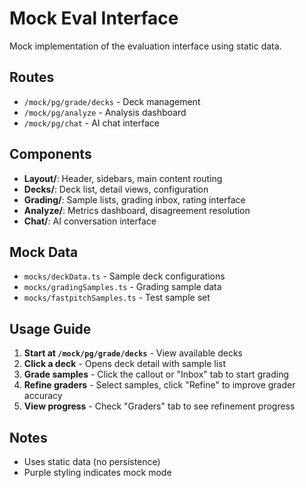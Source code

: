 # Mock Eval Interface

Mock implementation of the evaluation interface using static data.

## Routes

- `/mock/pg/grade/decks` - Deck management
- `/mock/pg/analyze` - Analysis dashboard
- `/mock/pg/chat` - AI chat interface

## Components

- **Layout/**: Header, sidebars, main content routing
- **Decks/**: Deck list, detail views, configuration
- **Grading/**: Sample lists, grading inbox, rating interface
- **Analyze/**: Metrics dashboard, disagreement resolution
- **Chat/**: AI conversation interface

## Mock Data

- `mocks/deckData.ts` - Sample deck configurations
- `mocks/gradingSamples.ts` - Grading sample data
- `mocks/fastpitchSamples.ts` - Test sample set

## Usage Guide

1. **Start at `/mock/pg/grade/decks`** - View available decks
2. **Click a deck** - Opens deck detail with sample list
3. **Grade samples** - Click the callout or "Inbox" tab to start grading
4. **Refine graders** - Select samples, click "Refine" to improve grader
   accuracy
5. **View progress** - Check "Graders" tab to see refinement progress

## Notes

- Uses static data (no persistence)
- Purple styling indicates mock mode
